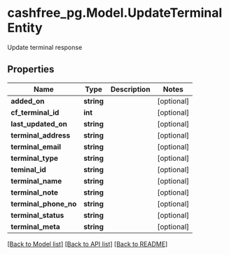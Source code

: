 # cashfree_pg.Model.UpdateTerminalEntity
Update terminal response

## Properties

Name | Type | Description | Notes
------------ | ------------- | ------------- | -------------
**added_on** | **string** |  | [optional] 
**cf_terminal_id** | **int** |  | [optional] 
**last_updated_on** | **string** |  | [optional] 
**terminal_address** | **string** |  | [optional] 
**terminal_email** | **string** |  | [optional] 
**terminal_type** | **string** |  | [optional] 
**teminal_id** | **string** |  | [optional] 
**terminal_name** | **string** |  | [optional] 
**terminal_note** | **string** |  | [optional] 
**terminal_phone_no** | **string** |  | [optional] 
**terminal_status** | **string** |  | [optional] 
**terminal_meta** | **string** |  | [optional] 

[[Back to Model list]](../README.md#documentation-for-models) [[Back to API list]](../README.md#documentation-for-api-endpoints) [[Back to README]](../README.md)

